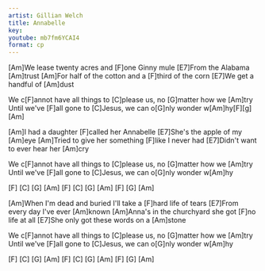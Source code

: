 ```yaml
---
artist: Gillian Welch
title: Annabelle
key:
youtube: mb7fm6YCAI4
format: cp
---
```


[Am]We lease twenty acres and [F]one Ginny mule
[E7]From the Alabama [Am]trust
[Am]For half of the cotton and a [F]third of the corn
[E7]We get a handful of [Am]dust

We c[F]annot have all things to [C]please us, no [G]matter how we [Am]try
Until we've [F]all gone to [C]Jesus, we can o[G]nly wonder w[Am]hy[F][g][Am]

[Am]I had a daughter [F]called her Annabelle
[E7]She's the apple of my [Am]eye
[Am]Tried to give her something [F]like I never had
[E7]Didn't want to ever hear her [Am]cry

We c[F]annot have all things to [C]please us, no [G]matter how we [Am]try
Until we've [F]all gone to [C]Jesus, we can o[G]nly wonder w[Am]hy

[F] [C] [G] [Am]
[F] [C] [G] [Am] [F] [G] [Am]

[Am]When I'm dead and buried I'll take a [F]hard life of tears
[E7]From every day I've ever [Am]known
[Am]Anna's in the churchyard she got [F]no life at all
[E7]She only got these words on a [Am]stone

We c[F]annot have all things to [C]please us, no [G]matter how we [Am]try
Until we've [F]all gone to [C]Jesus, we can o[G]nly wonder w[Am]hy

[F] [C] [G] [Am]
[F] [C] [G] [Am] [F] [G] [Am]
